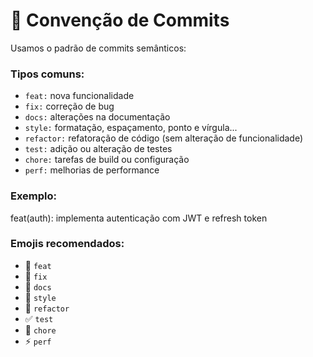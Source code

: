 # 📓 Convenção de Commits

Usamos o padrão de commits semânticos:

### Tipos comuns:

- `feat:` nova funcionalidade
- `fix:` correção de bug
- `docs:` alterações na documentação
- `style:` formatação, espaçamento, ponto e vírgula...
- `refactor:` refatoração de código (sem alteração de funcionalidade)
- `test:` adição ou alteração de testes
- `chore:` tarefas de build ou configuração
- `perf:` melhorias de performance

### Exemplo:

feat(auth): implementa autenticação com JWT e refresh token

### Emojis recomendados:

- 🚀 `feat`
- 🐛 `fix`
- 📝 `docs`
- 🎨 `style`
- 🔨 `refactor`
- ✅ `test`
- 🔧 `chore`
- ⚡ `perf`
